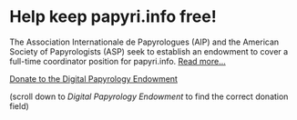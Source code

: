 # Help keep papyri.info free!

The Association Internationale de Papyrologues (AIP) and the American Society of Papyrologists (ASP) seek to establish an endowment to cover a full-time coordinator position for papyri<span>.</span>info. [Read more...](https://www.supportpapyri.info/campaign/)

[Donate to the Digital Papyrology Endowment](https://app.etapestry.com/hosted/classicalstudies/AnnualGiving.html#:~:text=Digital%20Papyrology%20Endowment)

(scroll down to _Digital Papyrology Endowment_ to find the correct donation field)
